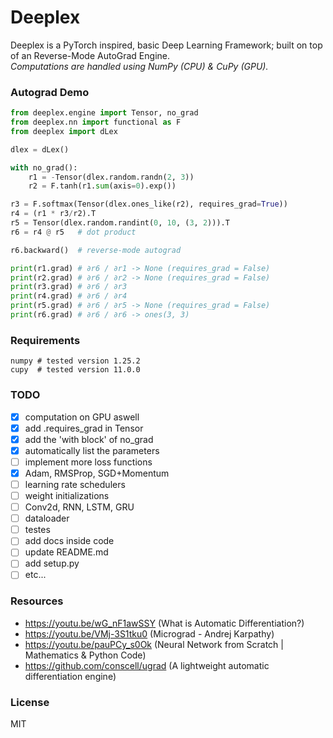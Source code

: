 # Deeplex

Deeplex is a PyTorch inspired, basic Deep Learning Framework; built on top of an Reverse-Mode AutoGrad Engine.
<br>
<i>Computations are handled using NumPy (CPU) & CuPy (GPU).</i>

### Autograd Demo

```python
from deeplex.engine import Tensor, no_grad
from deeplex.nn import functional as F
from deeplex import dLex

dlex = dLex()

with no_grad():
    r1 = -Tensor(dlex.random.randn(2, 3))
    r2 = F.tanh(r1.sum(axis=0).exp())

r3 = F.softmax(Tensor(dlex.ones_like(r2), requires_grad=True))
r4 = (r1 * r3/r2).T
r5 = Tensor(dlex.random.randint(0, 10, (3, 2))).T
r6 = r4 @ r5   # dot product

r6.backward()  # reverse-mode autograd

print(r1.grad) # ∂r6 / ∂r1 -> None (requires_grad = False)
print(r2.grad) # ∂r6 / ∂r2 -> None (requires_grad = False)
print(r3.grad) # ∂r6 / ∂r3
print(r4.grad) # ∂r6 / ∂r4
print(r5.grad) # ∂r6 / ∂r5 -> None (requires_grad = False)
print(r6.grad) # ∂r6 / ∂r6 -> ones(3, 3)

```

### Requirements

```
numpy # tested version 1.25.2
cupy  # tested version 11.0.0
```

### TODO

- [x] computation on GPU aswell
- [x] add .requires_grad in Tensor
- [x] add the 'with block' of no_grad
- [x] automatically list the parameters
- [ ] implement more loss functions
- [x] Adam, RMSProp, SGD+Momentum
- [ ] learning rate schedulers
- [ ] weight initializations
- [ ] Conv2d, RNN, LSTM, GRU
- [ ] dataloader
- [ ] testes
- [ ] add docs inside code
- [ ] update README.md
- [ ] add setup.py
- [ ] etc...

### Resources

- https://youtu.be/wG_nF1awSSY (What is Automatic Differentiation?)
- https://youtu.be/VMj-3S1tku0 (Micrograd - Andrej Karpathy)
- https://youtu.be/pauPCy_s0Ok (Neural Network from Scratch | Mathematics & Python Code)
- https://github.com/conscell/ugrad (A lightweight automatic differentiation engine)

### License

MIT
